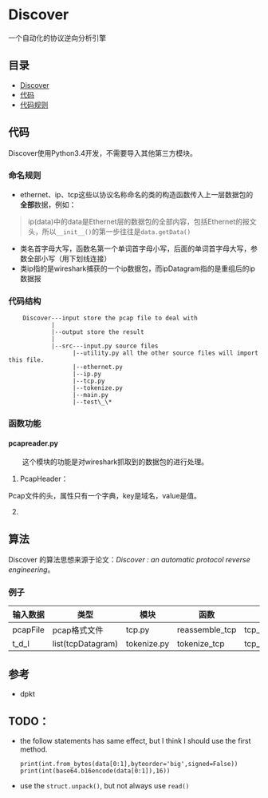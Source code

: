 # Discover
一个自动化的协议逆向分析引擎

## 目录
+ [Discover](https://github.com/Reuynil/Discover#discover)
 + [代码](https://github.com/Reuynil/Discover#%E6%9D%A5%E6%BA%90)
 + [代码规则]()

## 代码
Discover使用Python3.4开发，不需要导入其他第三方模块。
### 命名规则
+ ethernet、ip、tcp这些以协议名称命名的类的构造函数传入上一层数据包的**全部**数据，例如：

> ip(data)中的data是Ethernet层的数据包的全部内容，包括Ethernet的报文头，所以```__init__()```的第一步往往是```data.getData()```

+ 类名首字母大写，函数名第一个单词首字母小写，后面的单词首字母大写，参数全部小写（用下划线连接）
+ 类ip指的是wireshark捕获的一个ip数据包，而ipDatagram指的是重组后的ip数据报

### 代码结构

        Discover---input store the pcap file to deal with
                |
                |--output store the result
                |
                |--src---input.py source files
                      |--utility.py all the other source files will import this file.
                      |--ethernet.py
                      |--ip.py
                      |--tcp.py
                      |--tokenize.py
                      |--main.py
                      |--test\_\*
### 函数功能

#### pcapreader.py

　　这个模块的功能是对wireshark抓取到的数据包的进行处理。

1. PcapHeader：

 Pcap文件的头，属性只有一个字典，key是域名，value是值。

2. 


## 算法
Discover 的算法思想来源于论文：*Discover : an automatic protocol reverse engineering*。
### 例子
|输入数据   |类型     |模块     |函数     |输出数据   |类型     |
|----------|------------|----------|----------|----------|----------|
|pcapFile  |pcap格式文件   |tcp.py      |reassemble_tcp     |tcp_datagram_list  |list(tcpDatagram)   |
|t_d_l     |list(tcpDatagram)   |tokenize.py    |tokenize_tcp   |tcp_message_list   |list(message)  |

## 参考
+ dpkt

## TODO：
+ the follow statements has same effect, but I think I should use the first method.
  ```
  print(int.from_bytes(data[0:1],byteorder='big',signed=False))
  print(int(base64.b16encode(data[0:1]),16))
  ```
+ use the ```struct.unpack()```, but not always use ```read()```
